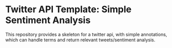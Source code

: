 # Twitter API Template: Simple Sentiment Analysis
This repository provides a skeleton for a twitter api, with simple annotations, which can handle terms and return relevant tweets/sentiment analysis.

